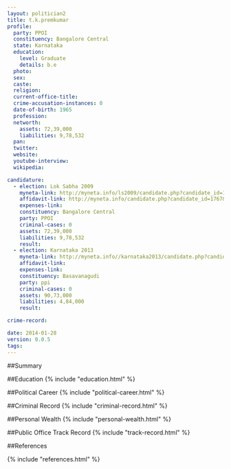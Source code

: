 ```yaml
---
layout: politician2
title: t.k.premkumar
profile: 
  party: PPOI
  constituency: Bangalore Central
  state: Karnataka
  education: 
    level: Graduate
    details: b.e
  photo: 
  sex: 
  caste: 
  religion: 
  current-office-title: 
  crime-accusation-instances: 0
  date-of-birth: 1965
  profession: 
  networth: 
    assets: 72,39,000
    liabilities: 9,78,532
  pan: 
  twitter: 
  website: 
  youtube-interview: 
  wikipedia: 

candidature: 
  - election: Lok Sabha 2009
    myneta-link: http://myneta.info/ls2009/candidate.php?candidate_id=1767
    affidavit-link: http://myneta.info/candidate.php?candidate_id=1767&scan=original
    expenses-link: 
    constituency: Bangalore Central 
    party: PPOI
    criminal-cases: 0
    assets: 72,39,000
    liabilities: 9,78,532
    result:  
  - election: Karnataka 2013
    myneta-link: http://myneta.info//karnataka2013/candidate.php?candidate_id=1352
    affidavit-link: 
    expenses-link: 
    constituency: Basavanagudi 
    party: ppi
    criminal-cases: 0
    assets: 90,73,000
    liabilities: 4,84,000
    result:  

crime-record: 

date: 2014-01-28
version: 0.0.5
tags: 
---
```

##Summary


##Education
{% include "education.html" %}


##Political Career
{% include "political-career.html" %}


##Criminal Record
{% include "criminal-record.html" %}


##Personal Wealth
{% include "personal-wealth.html" %}


##Public Office Track Record
{% include "track-record.html" %}


##References


{% include "references.html" %}
